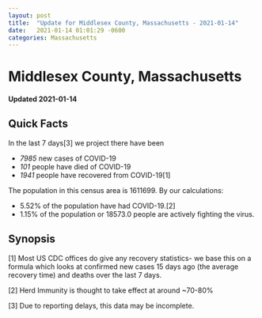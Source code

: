```yaml
---
layout: post
title:  "Update for Middlesex County, Massachusetts - 2021-01-14"
date:   2021-01-14 01:01:29 -0600
categories: Massachusetts
---
```


# Middlesex County, Massachusetts
#### Updated 2021-01-14

## Quick Facts

In the last 7 days[3] we project there have been
- *7985* new cases of COVID-19
- *101* people have died of COVID-19
- *1941* people have recovered from COVID-19[1]

The population in this census area is 1611699. By our calculations:
- 5.52% of the population have had COVID-19.[2]
- 1.15% of the population or 18573.0 people are actively fighting the virus.

## Synopsis




[1] Most US CDC offices do give any recovery statistics- we base this on a formula which looks at confirmed new cases
15 days ago (the average recovery time) and deaths over the last 7 days.

[2] Herd Immunity is thought to take effect at around ~70-80%

[3] Due to reporting delays, this data may be incomplete.
 
    